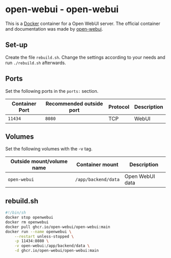 # open-webui - open-webui

This is a [Docker](/wiki/docker.md) container for a Open WebUI server.
The official container and documentation was made by
[open-webui](https://github.com/open-webui/open-webui).

## Set-up

Create the file `rebuild.sh`.
Change the settings according to your needs and run `./rebuild.sh` afterwards.

## Ports

Set the following ports in the `ports:` section.

| Container Port | Recommended outside port | Protocol  | Description   |
| -------------- | ------------------------ | --------- | ------------- |
| `11434`        | `8080`                   | TCP       | WebUI         |

## Volumes

Set the following volumes with the -v tag.

| Outside mount/volume name | Container mount     | Description     |
| ------------------------- | ------------------- | --------------- |
| `open-webui`              | `/app/backend/data` | Open WebUI data |

## rebuild.sh

```sh
#!/bin/sh
docker stop openwebui
docker rm openwebui
docker pull ghcr.io/open-webui/open-webui:main
docker run --name openwebui \
    --restart unless-stopped \
    -p 11434:8080 \
    -v open-webui:/app/backend/data \
    -d ghcr.io/open-webui/open-webui:main

```
